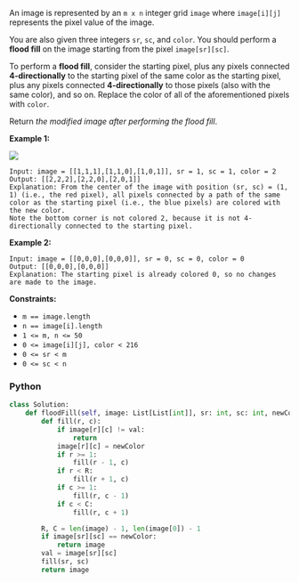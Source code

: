 An image is represented by an  `m x n`  integer grid  `image`  where  `image[i][j]`  represents the pixel value of the image.

You are also given three integers  `sr`,  `sc`, and  `color`. You should perform a  **flood fill**  on the image starting from the pixel  `image[sr][sc]`.

To perform a  **flood fill**, consider the starting pixel, plus any pixels connected  **4-directionally**  to the starting pixel of the same color as the starting pixel, plus any pixels connected  **4-directionally**  to those pixels (also with the same color), and so on. Replace the color of all of the aforementioned pixels with  `color`.

Return  _the modified image after performing the flood fill_.

**Example 1:**

![](https://assets.leetcode.com/uploads/2021/06/01/flood1-grid.jpg)
```
Input: image = [[1,1,1],[1,1,0],[1,0,1]], sr = 1, sc = 1, color = 2
Output: [[2,2,2],[2,2,0],[2,0,1]]
Explanation: From the center of the image with position (sr, sc) = (1, 1) (i.e., the red pixel), all pixels connected by a path of the same color as the starting pixel (i.e., the blue pixels) are colored with the new color.
Note the bottom corner is not colored 2, because it is not 4-directionally connected to the starting pixel.
```

**Example 2:**
```
Input: image = [[0,0,0],[0,0,0]], sr = 0, sc = 0, color = 0
Output: [[0,0,0],[0,0,0]]
Explanation: The starting pixel is already colored 0, so no changes are made to the image.
```

**Constraints:**

-   `m == image.length`
-   `n == image[i].length`
-   `1 <= m, n <= 50`
-   `0 <= image[i][j], color < 216`
-   `0 <= sr < m`
-   `0 <= sc < n`


### Python
```python
class Solution:
    def floodFill(self, image: List[List[int]], sr: int, sc: int, newColor: int) -> List[List[int]]:
        def fill(r, c):
            if image[r][c] != val:
                return
            image[r][c] = newColor
            if r >= 1:
                fill(r - 1, c)
            if r < R:
                fill(r + 1, c)
            if c >= 1:
                fill(r, c - 1)
            if c < C:
                fill(r, c + 1)

        R, C = len(image) - 1, len(image[0]) - 1
        if image[sr][sc] == newColor:
            return image
        val = image[sr][sc]
        fill(sr, sc)
        return image
```